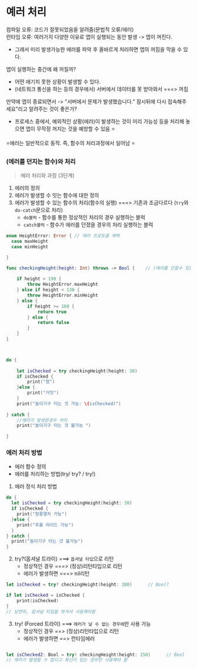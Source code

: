# 예러 처리

컴파일 오류: 코드가 잘못되었음을 알려줌(문법적 오류/에러)      
런타임 오류: 여러가지 다양한 이유로 앱이 실행되는 동안 발생 -> 앱이 꺼진다.     
* 그래서 미리 발생가능한 에러를 파악 후 올바르게 처리하면 앱의 꺼짐을 막을 수 있다.

앱이 실행하는 중간에 왜 꺼질까?
- 어떤 애기치 못한 상황이 발생할 수 있다.
- (네트워크 통신을 하는 등의 경우에서) 서버에서 데이터를 못 받아와서 ===> 꺼짐

만약에 앱이 종료되면서 -> "서버에서 문제가 발생했습니다." 잠시뒤에 다시 접속해주세요"리고 알려주는 것이 좋은가? 
 - 프로세스 중에서, 예외적인 상황(에러)이 발생하는 것이 미리 가능성 등을 처리해 놓으면
   앱이 무작정 꺼지는 것을 예방할 수 있음 ⭐️

⭐️에러는 일반적으로 동작. 즉, 함수의 처리과정에서 일어남 ⭐️  
   

### (에러를 던지는 함수)와 처리
> 에러 처리와 과정 (3단계)

1. 에러의 정의
2. 에러가 발생할 수 잇는 함수에 대한 정의
3. 에러가 발생할 수 있는 함수의 처리(함수의 실행) ===> 기존과 조금다르다 (`try`와 `do-catch`문으로 처리)
   - `do블럭`  - 함수를 통한 정상적인 처리의 경우 실행하는 블럭
   - `catch블럭` - 함수가 에러를 던졌을 경우의 처리 실행하는 블럭    

```swift
enum HeightError: Error { // 에러 프로토콜 채택
  case maxHeight
  case minHeight

}

func checkingHeight(height: Int) throws -> Bool {    // (에러를 던잘수 있는 함수 타입이다)
    
    if height > 190 {
        throw HeightError.maxHeight
    } else if height < 130 {
        throw HeightError.minHeight
    } else {
        if height >= 160 {
            return true
        } else {
            return false
        }
    }
}



do {
    
    let isChecked = try checkingHeight(height: 30)
    if isChecked {
        print("참")
    }else {
        print("거짓")
    }
    print("놀이기구 타는 것 가능: \(isChecked)")
    
} catch {
    //에러가 발생한경우 처리
    print("놀이기구 타는 것 불가능 ")
    
}
```

### 에러 처리 방법
* 에러 함수 정의
* 에러를 처리하는 방법(try/ try? / try!)

1. 에러 정식 처리 방법
```swift
do {
  let isChecked = try checkingHeight(height: 30)
  if isChecked {
    print("청룡열차 가능")
  }else {
    print("후룸 라이드 가능")
  }
} catch {
  print("놀이기구 타는 것 불가능")
}
```    
2. try?(옵셔널 트라이) ===> `옵셔널 타입`으로 리턴
    * 정상적인 경우 ===> (정상)리턴타입으로 리턴   
    * 에러가 발생하면 ===> nil리턴  
```swift
let isChecked = try? checkingHeight(height: 200)      // Bool?

if let isChecked = isChecked {
    print(isChecked)
}
// 당연히, 옵셔널 타입을 벗겨서 사용해야함
```
3. try! (Forced 트라이) ===> `에러가 날 수 없는 경우에`만 사용 가능
   * 정상적인 경우 ==> (정상)리턴타입으로 리턴
   * 에러가 발생하면 ==> 런타임에러        
```swift

let isChecked2: Bool = try! checkingHeight(height: 150)      // Bool
// 에러가 발생할 수 없다고 확신이 있는 경우만 사용해야 함

```
